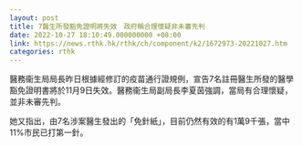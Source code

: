 ```yaml
---
layout: post
title: 7醫生所發豁免證明將失效　政府稱合理懷疑非未審先判
date: 2022-10-27 18:10:49.000000000 +08:00
link: https://news.rthk.hk/rthk/ch/component/k2/1672973-20221027.htm
categories: rthk
---
```


​醫務衞生局局長昨日根據經修訂的疫苗通行證規例，宣告7名註冊醫生所發的醫學豁免證明書將於11月9日失效。醫務衞生局副局長李夏茵強調，當局有合理懷疑，並非未審先判。

她又指出，由7名涉案醫生發出的「免針紙」，目前仍然有效的有1萬9千張，當中11%市民已打第一針。
